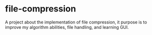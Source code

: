 # file-compression
A project about the implementation of file compression, it purpose is to improve my algorithm abilities, file handling, and learning GUI.    
